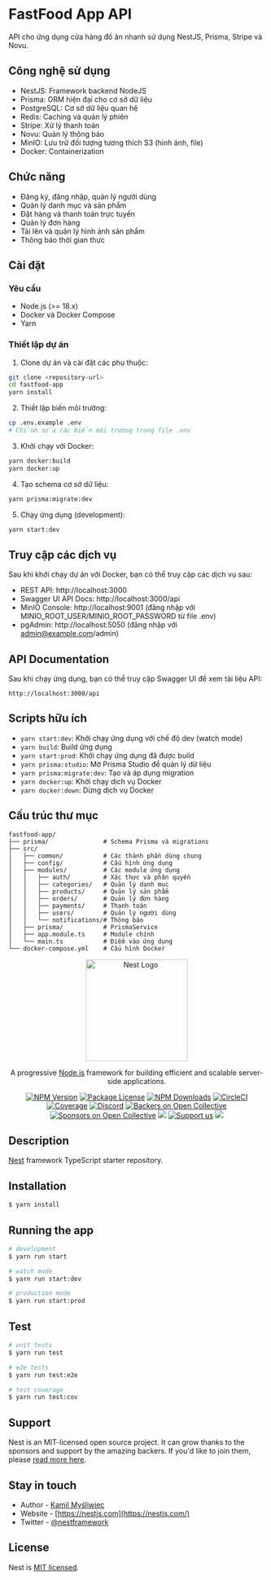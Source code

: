 # FastFood App API

API cho ứng dụng cửa hàng đồ ăn nhanh sử dụng NestJS, Prisma, Stripe và Novu.

## Công nghệ sử dụng

- NestJS: Framework backend NodeJS
- Prisma: ORM hiện đại cho cơ sở dữ liệu
- PostgreSQL: Cơ sở dữ liệu quan hệ
- Redis: Caching và quản lý phiên
- Stripe: Xử lý thanh toán
- Novu: Quản lý thông báo
- MinIO: Lưu trữ đối tượng tương thích S3 (hình ảnh, file)
- Docker: Containerization

## Chức năng

- Đăng ký, đăng nhập, quản lý người dùng
- Quản lý danh mục và sản phẩm
- Đặt hàng và thanh toán trực tuyến
- Quản lý đơn hàng
- Tải lên và quản lý hình ảnh sản phẩm
- Thông báo thời gian thực

## Cài đặt

### Yêu cầu

- Node.js (>= 18.x)
- Docker và Docker Compose
- Yarn

### Thiết lập dự án

1. Clone dự án và cài đặt các phụ thuộc:

```bash
git clone <repository-url>
cd fastfood-app
yarn install
```

2. Thiết lập biến môi trường:

```bash
cp .env.example .env
# Chỉnh sửa các biến môi trường trong file .env
```

3. Khởi chạy với Docker:

```bash
yarn docker:build
yarn docker:up
```

4. Tạo schema cơ sở dữ liệu:

```bash
yarn prisma:migrate:dev
```

5. Chạy ứng dụng (development):

```bash
yarn start:dev
```

## Truy cập các dịch vụ

Sau khi khởi chạy dự án với Docker, bạn có thể truy cập các dịch vụ sau:

- REST API: http://localhost:3000
- Swagger UI API Docs: http://localhost:3000/api
- MinIO Console: http://localhost:9001 (đăng nhập với MINIO_ROOT_USER/MINIO_ROOT_PASSWORD từ file .env)
- pgAdmin: http://localhost:5050 (đăng nhập với admin@example.com/admin)

## API Documentation

Sau khi chạy ứng dụng, bạn có thể truy cập Swagger UI để xem tài liệu API:

```
http://localhost:3000/api
```

## Scripts hữu ích

- `yarn start:dev`: Khởi chạy ứng dụng với chế độ dev (watch mode)
- `yarn build`: Build ứng dụng
- `yarn start:prod`: Khởi chạy ứng dụng đã được build
- `yarn prisma:studio`: Mở Prisma Studio để quản lý dữ liệu
- `yarn prisma:migrate:dev`: Tạo và áp dụng migration
- `yarn docker:up`: Khởi chạy dịch vụ Docker
- `yarn docker:down`: Dừng dịch vụ Docker

## Cấu trúc thư mục

```
fastfood-app/
├── prisma/               # Schema Prisma và migrations
├── src/
│   ├── common/           # Các thành phần dùng chung
│   ├── config/           # Cấu hình ứng dụng
│   ├── modules/          # Các module ứng dụng
│   │   ├── auth/         # Xác thực và phân quyền
│   │   ├── categories/   # Quản lý danh mục
│   │   ├── products/     # Quản lý sản phẩm
│   │   ├── orders/       # Quản lý đơn hàng
│   │   ├── payments/     # Thanh toán
│   │   ├── users/        # Quản lý người dùng
│   │   └── notifications/# Thông báo
│   ├── prisma/           # PrismaService
│   ├── app.module.ts     # Module chính
│   └── main.ts           # Điểm vào ứng dụng
└── docker-compose.yml    # Cấu hình Docker
```

<p align="center">
  <a href="http://nestjs.com/" target="blank"><img src="https://nestjs.com/img/logo-small.svg" width="200" alt="Nest Logo" /></a>
</p>

[circleci-image]: https://img.shields.io/circleci/build/github/nestjs/nest/master?token=abc123def456
[circleci-url]: https://circleci.com/gh/nestjs/nest

  <p align="center">A progressive <a href="http://nodejs.org" target="_blank">Node.js</a> framework for building efficient and scalable server-side applications.</p>
    <p align="center">
<a href="https://www.npmjs.com/~nestjscore" target="_blank"><img src="https://img.shields.io/npm/v/@nestjs/core.svg" alt="NPM Version" /></a>
<a href="https://www.npmjs.com/~nestjscore" target="_blank"><img src="https://img.shields.io/npm/l/@nestjs/core.svg" alt="Package License" /></a>
<a href="https://www.npmjs.com/~nestjscore" target="_blank"><img src="https://img.shields.io/npm/dm/@nestjs/common.svg" alt="NPM Downloads" /></a>
<a href="https://circleci.com/gh/nestjs/nest" target="_blank"><img src="https://img.shields.io/circleci/build/github/nestjs/nest/master" alt="CircleCI" /></a>
<a href="https://coveralls.io/github/nestjs/nest?branch=master" target="_blank"><img src="https://coveralls.io/repos/github/nestjs/nest/badge.svg?branch=master#9" alt="Coverage" /></a>
<a href="https://discord.gg/G7Qnnhy" target="_blank"><img src="https://img.shields.io/badge/discord-online-brightgreen.svg" alt="Discord"/></a>
<a href="https://opencollective.com/nest#backer" target="_blank"><img src="https://opencollective.com/nest/backers/badge.svg" alt="Backers on Open Collective" /></a>
<a href="https://opencollective.com/nest#sponsor" target="_blank"><img src="https://opencollective.com/nest/sponsors/badge.svg" alt="Sponsors on Open Collective" /></a>
  <a href="https://paypal.me/kamilmysliwiec" target="_blank"><img src="https://img.shields.io/badge/Donate-PayPal-ff3f59.svg"/></a>
    <a href="https://opencollective.com/nest#sponsor"  target="_blank"><img src="https://img.shields.io/badge/Support%20us-Open%20Collective-41B883.svg" alt="Support us"></a>
  <a href="https://twitter.com/nestframework" target="_blank"><img src="https://img.shields.io/twitter/follow/nestframework.svg?style=social&label=Follow"></a>
</p>
  <!--[![Backers on Open Collective](https://opencollective.com/nest/backers/badge.svg)](https://opencollective.com/nest#backer)
  [![Sponsors on Open Collective](https://opencollective.com/nest/sponsors/badge.svg)](https://opencollective.com/nest#sponsor)-->

## Description

[Nest](https://github.com/nestjs/nest) framework TypeScript starter repository.

## Installation

```bash
$ yarn install
```

## Running the app

```bash
# development
$ yarn run start

# watch mode
$ yarn run start:dev

# production mode
$ yarn run start:prod
```

## Test

```bash
# unit tests
$ yarn run test

# e2e tests
$ yarn run test:e2e

# test coverage
$ yarn run test:cov
```

## Support

Nest is an MIT-licensed open source project. It can grow thanks to the sponsors and support by the amazing backers. If you'd like to join them, please [read more here](https://docs.nestjs.com/support).

## Stay in touch

- Author - [Kamil Myśliwiec](https://kamilmysliwiec.com)
- Website - [https://nestjs.com](https://nestjs.com/)
- Twitter - [@nestframework](https://twitter.com/nestframework)

## License

Nest is [MIT licensed](LICENSE).
